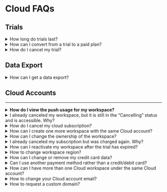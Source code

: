 # Cloud FAQs

## Trials

<details>

<summary>How long do trials last?</summary>

Currently, trials last 30 days.

</details>

<details>

<summary>How can I convert from a trial to a paid plan?</summary>

Our trials are fully featured. So if you enter your card information in the billing section of the [Cloud Console](https://cloud.rocket.chat) your trial will automatically convert to a paid plan at the end of the trial period.

</details>

<details>

<summary>How do I cancel my trial?</summary>

You can cancel your Rocket.Chat workplace directly within the Cloud Console.

</details>

## Data Export

<details>

<summary>How can I get a data export?</summary>

Send an email to cloud.support@rocket.chat with the address of your workspace. Note: The request will take some time to fulfill.

</details>

## Cloud Accounts

***

<details>

<summary><strong>How do I view the push usage for my workspace?</strong></summary>

To view the push usage for your workspace, you need to login to the Cloud Console ([cloud.rocket.chat](https://cloud.rocket.chat)): navigate to Workspaces and click on the workspace you'd like to see usage for.

<img src="../../.gitbook/assets/image (64).png" alt="" data-size="original">

</details>

<details>

<summary>I already canceled my workspace, but it is still in the “Cancelling” status and is accessible. Why?</summary>

Please note that in case you cancel your workspace in the middle of the billing period, it will be accessible and in the “Cancelling” status till the end of your billing period.

If, for example, you are charged on the 5th of every month and decide to cancel the subscription on the 20th of December or later - your workspace will be operational till the 5th of January (this way, we want to allow customers to use what they paid for). After this, it will stop running and switch to “Cancelled”.

</details>

<details>

<summary>How do I cancel my cloud subscription?</summary>

If you want to end your subscription, please note that it can be done only by the workspace administrator in your Cloud Console ([cloud.rocket.chat](https://cloud.rocket.chat)) : navigate to Workspaces -> click on the three dots at the end of the correspondent workspace line -> select **Cancel**.\
\
This will stop your subscription and hibernate your server (your server will still exist if you want to get back to Rocket.Chat later).

<img src="../../.gitbook/assets/cancel_cloud_subscription (1) (1) (1) (1).png" alt="" data-size="original">

If you need a database dump or if you want to permanently delete your workspace and all the data associated with it - submit a ticket here on our Helpdesk or drop an email to [support@rocket.chat](mailto:support@rocket.chat) with the respective request.

</details>

<details>

<summary>How can I create one more workspace with the same Cloud account?</summary>

Please, note that this can only be done by our Cloud engineers. If you want to create an additional workspace - submit a ticket here on our Helpdesk or drop us a letter at [support@rocket.chat](mailto:support@rocket.chat) - include the workspace address you would like and the plan.\
\
**NOTE**: Additional workspaces are billed based on their usage. So if you have 5 users on one and 10 on the other, you will get billed for them both separately.

</details>

<details>

<summary>How can I change the ownership of the workspace?</summary>

If you need to grant the ownership of your workspace to another person or to change the primary email of your workspace - submit a ticket here on our Helpdesk or drop us an email to [support@rocket.chat](mailto:support@rocket.chat) with the respective request.

**NOTE**: ticket should be submitted from the admin email address (the email address the workspace is registered under) and should contain the email address the ownership should be granted to/the email address it (admin one) should be changed to.

</details>

<details>

<summary>I already canceled my subscription but was charged again. Why?</summary>

Please, note that we charge our customers afterward, not in advance. This means that on a particular day of each month you will be charged for the previous month of use.

If, for example, you started your trial on December 1st, it expired on December 15th and your subscription was automatically continued (you added the payment method before the trial expired) - on January 15th you will receive an invoice for the previous month (December 15th - January 15th).

</details>

<details>

<summary>How can I reactivate my workspace after the trial has expired?</summary>

If your trial has expired, and you didn’t manage to add your payment method to continue your subscription, navigate to Payment methods in your Cloud Console ([cloud.rocket.chat](https://cloud.rocket.chat)) -> click **Add payment method** (top right corner) to add your card (credit/debit card is the only payment method we accept at the moment).

<img src="../../.gitbook/assets/add_payment_method (1) (1) (1).png" alt="" data-size="original"> <img src="../../.gitbook/assets/add_credit_card.png" alt="" data-size="original">

</details>

<details>

<summary>How to change workspace region?</summary>

The region is defined upon creation. Please, note that customers can not migrate their instances between regions independently. This process involves manual work required by Rocket.Chat Cloud team. If you need to switch regions - submit a ticket or drop an email to [support@rocket.chat](mailto:support@rocket.chat).

</details>

<details>

<summary>How can I change or remove my credit card data?</summary>

Please, note that you can not delete the card that is the only one (default one) linked to your workspace as well as you can not delete the card that was charged last - in both cases, you will see the error message “Can't delete last payment option”.

If you need to change the card - add it as a new payment method and make it the default one (after that, you will be able to delete all other cards).

If you want to remove the card information before canceling your subscription, please note that your payment data can only be deleted and all the other data associated with your workspace. To request that, submit a ticket here on our Helpdesk or drop an email to [support@rocket.chat](mailto:support@rocket.chat).

</details>

<details>

<summary>Can I use another payment method rather than a credit/debit card?</summary>

A credit/debit card is the only payment method we accept at the moment.

For companies paying up-front for a specific period, we provide invoices to pay by wire transfer.

</details>

<details>

<summary>How can I have more than one Cloud workspace under the same Cloud account?</summary>

Adding more instances to your Cloud account can only be done by our engineers. Reach out to us at support@rocket.chat and specify the following data for the new workspace you want to add:

* workspace name
* SaaS plan and billing period (monthly or annual payment)
* number of seats
* region of the deployment (US or EU)

</details>

<details>

<summary>How to change your Cloud account email?</summary>

Cloud account email can be changed at cloud.rocket.chat on the Profile page. If you have difficulties changing the email of the account owner, contact us at support@rocket.chat. The request must be sent from the original account owner's email.

</details>

<details>

<summary>How to request a custom domain?</summary>

To request a custom domain, set up a CNAME DNS record for the domain name you want to have pointing to "**cdns.use1.cloud.rocket.chat**" (for US region) and to "**cdns.euc1.cloud.rocket.chat**" (for EU region). Afterward, send us an email to support@rocket.chat so we can make respective changes to your workspace.

Please note that custom domain is available in Silver and Gold plans only on SaaS offering.

</details>
